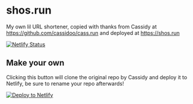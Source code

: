 # shos.run

My own lil URL shortener, copied with thanks from Cassidy at https://github.com/cassidoo/cass.run and deployed at https://shos.run

[![Netlify Status](https://api.netlify.com/api/v1/badges/93000dbf-ba01-465e-9f93-a60f9afe9e49/deploy-status)](https://app.netlify.com/sites/shos-run/deploys)

## Make your own

Clicking this button will clone the original repo by Cassidy and deploy it to Netlify, be sure to rename your repo afterwards!

[![Deploy to Netlify](https://www.netlify.com/img/deploy/button.svg)](https://app.netlify.com/start/deploy?repository=https://github.com/cassidoo/cass.run&utm_source=github&utm_medium=shortener-cs&utm_campaign=devex)
